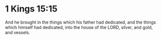 # 1 Kings 15:15

And he brought in the things which his father had dedicated, and the things which himself had dedicated, into the house of the LORD, silver, and gold, and vessels.